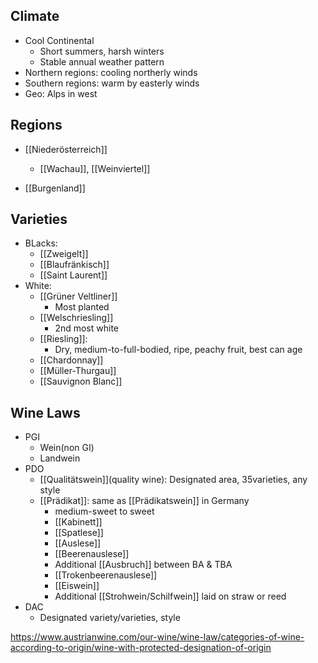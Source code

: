 Climate
---
+ Cool Continental
	+ Short summers, harsh winters
	+ Stable annual weather pattern
+ Northern regions: cooling northerly winds
+ Southern regions: warm by easterly winds
+ Geo: Alps in west

Regions
---
+ [[Niederösterreich]]
	+ [[Wachau]], [[Weinviertel]]

+ [[Burgenland]]

Varieties
---
+ BLacks:
	+ [[Zweigelt]]
	+  [[Blaufränkisch]]
	+ [[Saint Laurent]]
+ White:
	+ [[Grüner Veltliner]]
		+ Most planted
	+ [[Welschriesling]]
		+ 2nd most white
	+ [[Riesling]]: 
		+ Dry, medium-to-full-bodied, ripe, peachy fruit, best can age
	+ [[Chardonnay]]
	+ [[Müller-Thurgau]]
	+ [[Sauvignon Blanc]]
	

Wine Laws
---
+ PGI
	+ Wein(non GI)
	+ Landwein
+ PDO
	+ [[Qualitätswein]](quality wine): Designated area, 35varieties, any style
	+ [[Prädikat]]: same as [[Prädikatswein]] in Germany
		+ medium-sweet to sweet
		+ [[Kabinett]]
		+ [[Spatlese]]
		+ [[Auslese]]
		+ [[Beerenauslese]]
		+ Additional [[Ausbruch]] between BA & TBA
		+ [[Trokenbeerenauslese]]
		+ [[Eiswein]]
		+ Additional [[Strohwein/Schilfwein]] laid on straw or reed
+ DAC
	+ Designated variety/varieties, style

https://www.austrianwine.com/our-wine/wine-law/categories-of-wine-according-to-origin/wine-with-protected-designation-of-origin
